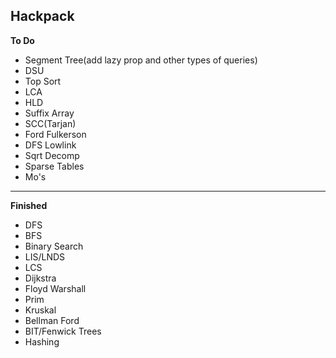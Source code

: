 ## Hackpack

**To Do**
- Segment Tree(add lazy prop and other types of queries)
- DSU
- Top Sort
- LCA
- HLD
- Suffix Array
- SCC(Tarjan)
- Ford Fulkerson
- DFS Lowlink
- Sqrt Decomp
- Sparse Tables
- Mo's

---

**Finished**
- DFS
- BFS
- Binary Search
- LIS/LNDS
- LCS
- Dijkstra
- Floyd Warshall
- Prim
- Kruskal
- Bellman Ford
- BIT/Fenwick Trees
- Hashing

